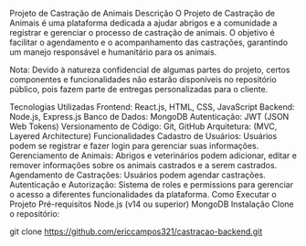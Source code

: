 Projeto de Castração de Animais
Descrição
O Projeto de Castração de Animais é uma plataforma dedicada a ajudar abrigos e a comunidade a registrar e gerenciar o processo de castração de animais. O objetivo é facilitar o agendamento e o acompanhamento das castrações, garantindo um manejo responsável e humanitário para os animais.

Nota: Devido à natureza confidencial de algumas partes do projeto, certos componentes e funcionalidades não estarão disponíveis no repositório público, pois fazem parte de entregas personalizadas para o cliente.

Tecnologias Utilizadas
Frontend: React.js, HTML, CSS, JavaScript
Backend: Node.js, Express.js
Banco de Dados: MongoDB
Autenticação: JWT (JSON Web Tokens)
Versionamento de Código: Git, GitHub
Arquitetura: (MVC, Layered Architecture)
Funcionalidades
Cadastro de Usuários: Usuários podem se registrar e fazer login para gerenciar suas informações.
Gerenciamento de Animais: Abrigos e veterinários podem adicionar, editar e remover informações sobre os animais castrados e a serem castrados.
Agendamento de Castrações: Usuários podem agendar castrações.
Autenticação e Autorização: Sistema de roles e permissions para gerenciar o acesso a diferentes funcionalidades da plataforma.
Como Executar o Projeto
Pré-requisitos
Node.js (v14 ou superior)
MongoDB
Instalação
Clone o repositório:

git clone https://github.com/ericcampos321/castracao-backend.git
